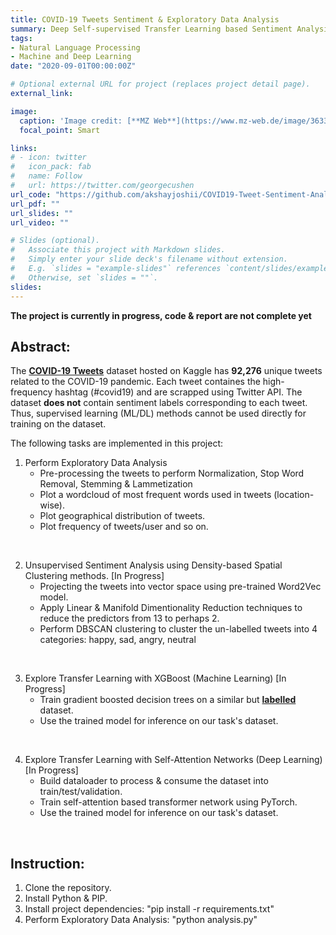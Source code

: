 ```yaml
---
title: COVID-19 Tweets Sentiment & Exploratory Data Analysis
summary: Deep Self-supervised Transfer Learning based Sentiment Analysis of COVID19 Tweets
tags:
- Natural Language Processing
- Machine and Deep Learning
date: "2020-09-01T00:00:00Z"

# Optional external URL for project (replaces project detail page).
external_link: 

image:
  caption: 'Image credit: [**MZ Web**](https://www.mz-web.de/image/36334534/2x1/940/470/5c88f8dfe6f930ff2a8d4352e9313d17/or/b-coronavirus.jpg)'
  focal_point: Smart

links:
# - icon: twitter
#   icon_pack: fab
#   name: Follow
#   url: https://twitter.com/georgecushen
url_code: "https://github.com/akshayjoshii/COVID19-Tweet-Sentiment-Analysis-and-EDA"
url_pdf: ""
url_slides: ""
url_video: ""

# Slides (optional).
#   Associate this project with Markdown slides.
#   Simply enter your slide deck's filename without extension.
#   E.g. `slides = "example-slides"` references `content/slides/example-slides.md`.
#   Otherwise, set `slides = ""`.
slides: 
---
```


**The project is currently in progress, code & report are not complete yet**

## Abstract:
The [**COVID-19 Tweets**](https://www.kaggle.com/gpreda/covid19-tweets) dataset hosted on Kaggle has **92,276** unique tweets related to the COVID-19 pandemic. Each tweet containes the high-frequency hashtag (#covid19) and are scrapped using Twitter API. The dataset **does not** contain sentiment labels corresponding to each tweet. Thus, supervised learning (ML/DL) methods cannot be used directly for training on the dataset.

The following tasks are implemented in this project:
1. Perform Exploratory Data Analysis
    * Pre-processing the tweets to perform Normalization, Stop Word Removal, Stemming & Lammetization
    * Plot a wordcloud of most frequent words used in tweets (location-wise).
    * Plot geographical distribution of tweets.
    * Plot frequency of tweets/user and so on.

<br>

2. Unsupervised Sentiment Analysis using Density-based Spatial Clustering methods. [In Progress]
    * Projecting the tweets into vector space using pre-trained Word2Vec model.
    * Apply Linear & Manifold Dimentionality Reduction techniques to reduce the predictors from 13 to perhaps 2.
    * Perform DBSCAN clustering to cluster the un-labelled tweets into 4 categories: happy, sad, angry, neutral

<br>

3. Explore Transfer Learning with XGBoost (Machine Learning) [In Progress]
    * Train gradient boosted decision trees on a similar but [**labelled**](https://www.kaggle.com/surajkum1198/twitterdata) dataset.
    * Use the trained model for inference on our task's dataset.

<br>

4. Explore Transfer Learning with Self-Attention Networks (Deep Learning) [In Progress]
    * Build dataloader to process & consume the dataset into train/test/validation.
    * Train self-attention based transformer network using PyTorch.
    * Use the trained model for inference on our task's dataset.

<br>

## Instruction:
1. Clone the repository.
2. Install Python & PIP.
3. Install project dependencies: "pip install -r requirements.txt"
4. Perform Exploratory Data Analysis: "python analysis.py"